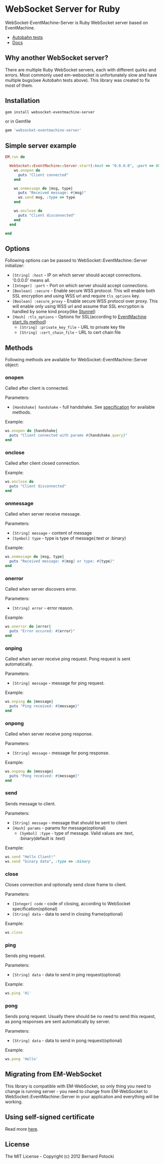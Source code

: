 # WebSocket Server for Ruby

WebSocket-EventMachine-Server is Ruby WebSocket server based on EventMachine.

- [Autobahn tests](http://imanel.github.com/websocket-ruby/autobahn/server)
- [Docs](http://rdoc.info/github/imanel/websocket-eventmachine-server/master/frames)

## Why another WebSocket server?

There are multiple Ruby WebSocket servers, each with different quirks and errors. Most commonly used em-websocket is unfortunately slow and have multiple bugs(see Autobahn tests above). This library was created to fix most of them.

## Installation

``` bash
gem install websocket-eventmachine-server
```

or in Gemfile

``` ruby
gem 'websocket-eventmachine-server'
```

## Simple server example

```ruby
EM.run do

  WebSocket::EventMachine::Server.start(:host => "0.0.0.0", :port => 8080) do |ws|
    ws.onopen do
      puts "Client connected"
    end

    ws.onmessage do |msg, type|
      puts "Received message: #{msg}"
      ws.send msg, :type => type
    end

    ws.onclose do
      puts "Client disconnected"
    end
  end

end
```

## Options

Following options can be passed to WebSocket::EventMachine::Server initializer:

- `[String] :host` - IP on which server should accept connections. '0.0.0.0' means all.
- `[Integer] :port` - Port on which server should accept connections.
- `[Boolean] :secure` - Enable secure WSS protocol. This will enable both SSL encryption and using WSS url and require `tls_options` key.
- `[Boolean] :secure_proxy` - Enable secure WSS protocol over proxy. This will enable only using WSS url and assume that SSL encryption is handled by some kind proxy(like [Stunnel](http://www.stunnel.org/))
- `[Hash] :tls_options` - Options for SSL(according to [EventMachine start_tls method](http://eventmachine.rubyforge.org/EventMachine/Connection.html#start_tls-instance_method))
  - `[String] :private_key_file` - URL to private key file
  - `[String] :cert_chain_file` - URL to cert chain file

## Methods

Following methods are available for WebSocket::EventMachine::Server object:

### onopen

Called after client is connected.

Parameters:

- `[Handshake] handshake` - full handshake. See [specification](http://www.rubydoc.info/github/imanel/websocket-ruby/WebSocket/Handshake/Base) for available methods.

Example:

```ruby
ws.onopen do |handshake|
  puts "Client connected with params #{handshake.query}"
end
```

### onclose

Called after client closed connection.

Example:

```ruby
ws.onclose do
  puts "Client disconnected"
end
```

### onmessage

Called when server receive message.

Parameters:

- `[String] message` - content of message
- `[Symbol] type` - type is type of message(:text or :binary)

Example:

```ruby
ws.onmessage do |msg, type|
  puts "Received message: #{msg} or type: #{type}"
end
```

### onerror

Called when server discovers error.

Parameters:

- `[String] error` - error reason.

Example:

```ruby
ws.onerror do |error|
  puts "Error occured: #{error}"
end
```

### onping

Called when server receive ping request. Pong request is sent automatically.

Parameters:

- `[String] message` - message for ping request.

Example:

```ruby
ws.onping do |message|
  puts "Ping received: #{message}"
end
```

### onpong

Called when server receive pong response.

Parameters:

- `[String] message` - message for pong response.

Example:

```ruby
ws.onpong do |message|
  puts "Pong received: #{message}"
end
```

### send

Sends message to client.

Parameters:

- `[String] message` - message that should be sent to client
- `[Hash] params` - params for message(optional)
  - `[Symbol] :type` - type of message. Valid values are :text, :binary(default is :text)

Example:

```ruby
ws.send "Hello Client!"
ws.send "binary data", :type => :binary
```

### close

Closes connection and optionally send close frame to client.

Parameters:

- `[Integer] code` - code of closing, according to WebSocket specification(optional)
- `[String] data` - data to send in closing frame(optional)

Example:

```ruby
ws.close
```

### ping

Sends ping request.

Parameters:

- `[String] data` - data to send in ping request(optional)

Example:

```ruby
ws.ping 'Hi'
```

### pong

Sends pong request. Usually there should be no need to send this request, as pong responses are sent automatically by server.

Parameters:

- `[String] data` - data to send in pong request(optional)

Example:

``` ruby
ws.pong 'Hello'
```

## Migrating from EM-WebSocket

This library is compatible with EM-WebSocket, so only thing you need to change is running server - you need to change from EM-WebSocket to WebSocket::EventMachine::Server in your application and everything will be working.

## Using self-signed certificate

Read more [here](https://github.com/kanaka/websockify/wiki/Encrypted-Connections).

## License

The MIT License - Copyright (c) 2012 Bernard Potocki
